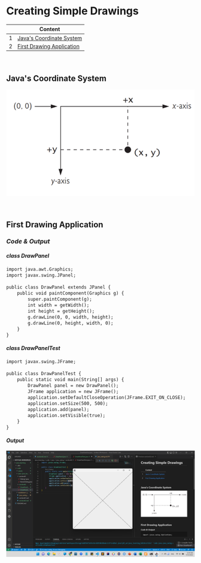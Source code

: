# **Creating Simple Drawings**

|   | Content |
| - | ------- |
| 1 | <a href = "#01">Java's Coordinate System</a> |
| 2 | <a href = "#02">First Drawing Application</a> |

<br>

**<h2 id="01">Java's Coordinate System</h2>**

![](/code/assets/images/java_swing/section02/JavaCoordinateSystem.png)

<br>

**<h2 id="02">First Drawing Application</h2>**

### ***Code & Output***
#### *class* ***DrawPanel*** 
```
import java.awt.Graphics;
import javax.swing.JPanel;

public class DrawPanel extends JPanel {
    public void paintComponent(Graphics g) {
        super.paintComponent(g);
        int width = getWidth();
        int height = getHeight();
        g.drawLine(0, 0, width, height);
        g.drawLine(0, height, width, 0);
    }
}
```

#### *class* ***DrawPanelTest***
```
import javax.swing.JFrame;

public class DrawPanelTest {
    public static void main(String[] args) {
        DrawPanel panel = new DrawPanel();
        JFrame application = new JFrame();
        application.setDefaultCloseOperation(JFrame.EXIT_ON_CLOSE);
        application.setSize(500, 500);
        application.add(panel);
        application.setVisible(true);
    }
}
```

#### ***Output***
![Output](/code/assets/images/java_swing/section02/DrawPanelTest.png)